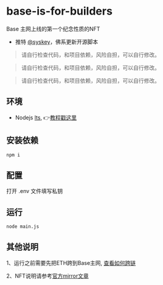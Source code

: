 # base-is-for-builders
Base 主网上线的第一个纪念性质的NFT

- 推特 [@syskey](https://twitter.com/skyMetaverse)，佛系更新开源脚本

> 请自行检查代码，和项目依赖，风险自担，可以自行修改。

> 请自行检查代码，和项目依赖，风险自担，可以自行修改。

> 请自行检查代码，和项目依赖，风险自担，可以自行修改。

## 环境

- Nodejs [lts](https://nodejs.org/en/download), 👉[教程戳这里](https://www.liaoxuefeng.com/wiki/1022910821149312/1023025597810528)

## 安装依赖

```bash
npm i
```

## 配置

打开 .env 文件填写私钥

## 运行

```bash
node main.js
```

## 其他说明

1、运行之前需要先把ETH跨到Base主网, [查看如何跨链](https://docs.base.org/tools/bridges)

2、NFT说明请参考[官方mirror文章](https://base.mirror.xyz/hwNwqXHVoLlO8s4DZppog4DfGvM34tigaDjOWuEJQfY)

